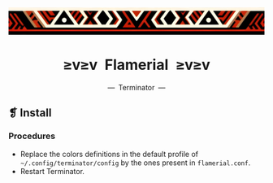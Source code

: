 <p align="center">
  <img alt="" src="../../assets/images/ornament.png" width=1020 />
</p>
<h1 align="center">≥v≥v&ensp;Flamerial&ensp;≥v≥v</h1>
<p align="center">—&ensp;Terminator&ensp;—</p>

## ❡ Install
### Procedures
- Replace the colors definitions in the default profile of `~/.config/terminator/config` by the ones present in `flamerial.conf`.
- Restart Terminator.
